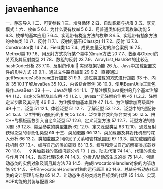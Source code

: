 # javaenhance 
一、静态导入	1
二、可变参数	1
三、增强循环	2
四、自动装箱与拆箱	3
五、享元模式	4
六、枚举	5
6.1、为什么要有枚举	5
6.2、用普通类如何实现枚举功能	5
6.3、枚举的基本应用	7
6.4、实现带有构造方法的枚举	8
6.5、实现带有抽象方法的枚举类	10
八、反射	11
7.1、反射的基石(Class类)	11
7.2、反射	13
7.3、Constructor类	14
7.4、Field类	14
7.4、成员变量反射的综合案例	16
7.5、Method类	19
7.6、用反射方式执行某个类中的main方法	20
7.7、数组与Object的关系及其反射类型	21
7.8、数组的反射	23
7.9、ArrayList_HashSet的比较及hashCode分析	23
7.10、反射的作用  实现框架功能	26
九、Java中加载配置文件的几种方式	29
9.1 、通过文件路径加载	29
9.2、直接通过getResourceAsStream进行加载	31
9.3、通过类加载的方式进行加载	33
十、内省	35
10.1了解JavaBen	35
10.2、内省综合案例	38
10.3、使用BeanUtils工具包操作JavaBean	39
十一、Java注解	44
11.1、了解注解及java提供的几个基本注解	44
11.2、自定义注解及其应用	45
11.2.1、java四个元注解的作用	45
11.2.2、注解定义步骤及其应用	46
11.3、为注解增加基本属性	47
11.4、为注解增加高级属性	49
十二、泛型	51
12.1、体验泛型	51
12.2、了解泛型	53
12.3、泛型中的?通配符	54
12.3、泛型中的?通配符的扩展	55
12.4、泛型集合类的综合案例	56
12.5、由C++的模板函数引入自定义泛型	57
12.6、定义泛型方法	57
12.7、泛型方法的练习题	59
12.8、类型参数的类型推断	62
12.9、定义泛型类型	63
12.10、通过反射获得泛型的参数化类型	65
十三、类加载器	66
13.1、类加载器及其委托机制的深入分析	66
13.2、类加载器之间的父子关系和管辖范围图	67
13.3、类加载器的委托机制	67
13.4、编写自己的类加载器	68
13.5、编写和测试自己的解密类加载器	70
13.6、一个类加载器的高级问题分析	73
十四、动态代理	74
14.1、代理的概念与作用	74
14.2、动态代理技术	74
14.3、分析JVM动态生成的类	75
14.4、创建动态类的实例对象及调用其方法	78
14.5、完成InvocationHandler对象的内部功能	80
14.5、分析InvocationHandler对象的运行原理	82
14.6、总结分析动态代理类的设计原理与结构	85
14.7、让动态生成的类成为目标类的代理	85
14.8、实现AOP功能的封装与配置	89

